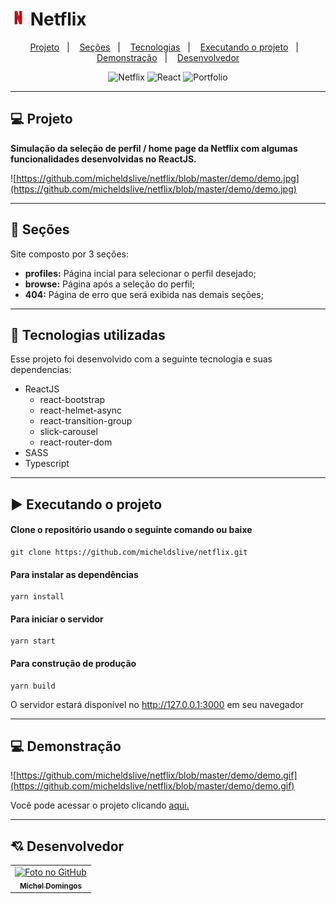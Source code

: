 # <img src="https://github.com/micheldslive/netflix/blob/master/public/logo192.png" width="25" /> Netflix

<p align="center">
  <a href="#-projeto">Projeto</a>&nbsp;&nbsp;&nbsp;|&nbsp;&nbsp;&nbsp;
  <a href="#-seções">Seções</a>&nbsp;&nbsp;&nbsp;|&nbsp;&nbsp;&nbsp;
  <a href="#-tecnologias-utilizadas">Tecnologias</a>&nbsp;&nbsp;&nbsp;|&nbsp;&nbsp;&nbsp;
  <a href="#%EF%B8%8F-executando-o-projeto">Executando o projeto</a>&nbsp;&nbsp;&nbsp;|&nbsp;&nbsp;&nbsp;
  <a href="#-demonstração">Demonstração</a>&nbsp;&nbsp;&nbsp;|&nbsp;&nbsp;&nbsp;
  <a href="#-desenvolvedor">Desenvolvedor</a>
</p>

<p align="center">
  <img alt="Netflix" src="https://img.shields.io/static/v1?label=netflix&message=app&color=red&labelColor=grey">
  
  <img alt="React" src="https://img.shields.io/static/v1?label=stack&message=React&color=red&labelColor=grey">
  
  <img alt="Portfolio" src="https://img.shields.io/static/v1?label=portfolio&message=NETFLIX&color=red&labelColor=grey">
</p>

---

## 💻 Projeto

**Simulação da seleção de perfil / home page da Netflix com algumas funcionalidades desenvolvidas no ReactJS.**

![https://github.com/micheldslive/netflix/blob/master/demo/demo.jpg](https://github.com/micheldslive/netflix/blob/master/demo/demo.jpg)

---

## 📌 Seções
Site composto por 3 seções:

- **profiles:** Página incial para selecionar o perfil desejado;
- **browse:** Página após a seleção do perfil;
- **404:** Página de erro que será exibida nas demais seções;

---

## 🚀 Tecnologias utilizadas
Esse projeto foi desenvolvido com a seguinte tecnologia e suas dependencias:

- ReactJS
    - react-bootstrap
    - react-helmet-async
    - react-transition-group
    - slick-carousel
    - react-router-dom
- SASS
- Typescript

---

## ▶️ Executando o projeto

#### Clone o repositório usando o seguinte comando ou baixe

```
git clone https://github.com/micheldslive/netflix.git
```

#### Para instalar as dependências

```
yarn install
```

#### Para iniciar o servidor

```
yarn start
```

#### Para construção de produção

```
yarn build
```

O servidor estará disponível no http://127.0.0.1:3000 em seu navegador

---

## 💻 Demonstração

![https://github.com/micheldslive/netflix/blob/master/demo/demo.gif](https://github.com/micheldslive/netflix/blob/master/demo/demo.gif)

Você pode acessar o projeto clicando [aqui.](https://minhanetflix.vercel.app/)

---

## 💘 Desenvolvedor<br>
<table>
  <tr>
    <td align="center">
      <a href="https://github.com/micheldslive">
        <img src="https://avatars.githubusercontent.com/u/55795597?v=4" width="100" alt="Foto no GitHub"/><br>
        <sub>
          <b>Michel Domingos</b>
        </sub>
      </a>
    </td>
  </tr>
</table>